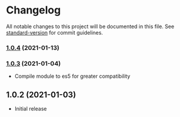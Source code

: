 # Changelog

All notable changes to this project will be documented in this file. See [standard-version](https://github.com/conventional-changelog/standard-version) for commit guidelines.

### [1.0.4](https://github.com/luc-freyermuth/formula-functionizer/compare/v1.0.3...v1.0.4) (2021-01-13)

### [1.0.3](https://github.com/luc-freyermuth/formula-functionizer/compare/v1.0.2...v1.0.3) (2021-01-04)

- Compile module to es5 for greater compatibility

## 1.0.2 (2021-01-03)

- Initial release
